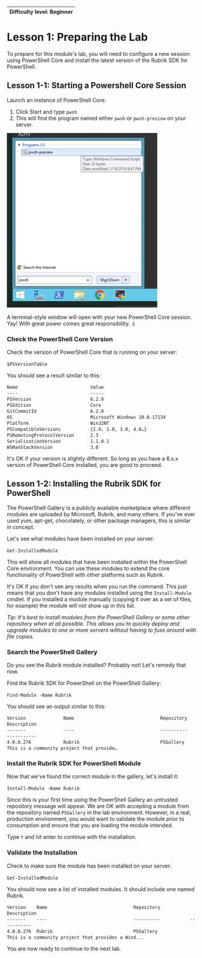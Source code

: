| Difficulty level: Beginner |
| --- |

# Lesson 1: Preparing the Lab

To prepare for this module's lab, you will need to configure a new session using PowerShell Core and install the latest version of the Rubrik SDK for PowerShell.

## Lesson 1-1: Starting a Powershell Core Session

Launch an instance of PowerShell Core:

1. Click Start and type `pwsh`
1. This will find the program named either `pwsh` or `pwsh-preview` on your server.

![Powershell Core](img/image1-1.png)

A terminal-style window will open with your new PowerShell Core session. Yay! With great power comes great responsibility. :)

### Check the PowerShell Core Version

Check the version of PowerShell Core that is running on your server:

`$PSVersionTable`

You should see a result similar to this:

```
Name                           Value
----                           -----
PSVersion                      6.2.0
PSEdition                      Core
GitCommitId                    6.2.0
OS                             Microsoft Windows 10.0.17134
Platform                       Win32NT
PSCompatibleVersions           {1.0, 2.0, 3.0, 4.0…}
PSRemotingProtocolVersion      2.3
SerializationVersion           1.1.0.1
WSManStackVersion              3.0
```

It's OK if your version is slightly different. So long as you have a 6.x.x version of PowerShell Core installed, you are good to proceed.

## Lesson 1-2: Installing the Rubrik SDK for PowerShell

The PowerShell Gallery is a publicly available marketplace where different modules are uploaded by Microsoft, Rubrik, and many others. If you've ever used yum, apt-get, chocolately, or other package managers, this is similar in concept.

Let's see what modules have been installed on your server:

`Get-InstalledModule`

This will show all modules that have been installed within the PowerShell Core environment. You can use these modules to extend the core functionality of PowerShell with other platforms such as Rubrik.

It's OK if you don't see any results when you run the command. This just means that you don't have any modules installed using the `Install-Module` cmdlet. If you installed a module manually (copying it over as a set of files, for example) the module will not show up in this list.

*Tip: It's best to install modules from the PowerShell Gallery or some other repository when at all possible. This allows you to quickly deploy and upgrade modules to one or more servers without having to fuss around with file copies.*

### Search the PowerShell Gallery

Do you see the Rubrik module installed? Probably not! Let's remedy that now.

Find the Rubrik SDK for PowerShell on the PowerShell Gallery:

`Find-Module -Name Rubrik`

You should see an output similar to this:

```
Version              Name                                Repository           Description
-------              ----                                ----------           -----------
4.0.0.276            Rubrik                              PSGallery            This is a community project that provide…
```

### Install the Rubrik SDK for PowerShell Module

Now that we've found the correct module in the gallery, let's install it:

`Install-Module -Name Rubrik`

Since this is your first time using the PowerShell Gallery an untrusted repository message will appear. We are OK with accepting a module from the repository named `PSGallery` in the lab environment. However, in a real, production environment, you would want to validate the module prior to consumption and ensure that you are loading the module intended.

Type `Y` and hit enter to continue with the installation.

### Validate the Installation

Check to make sure the module has been installed on your server:

`Get-InstalledModule`

You should now see a list of installed modules. It should include one named Rubrik.

```
Version    Name                                Repository           Description
-------    ----                                ----------           -----------
4.0.0.276  Rubrik                              PSGallery            This is a community project that provides a Wind...
```

You are now ready to continue to the next lab.
